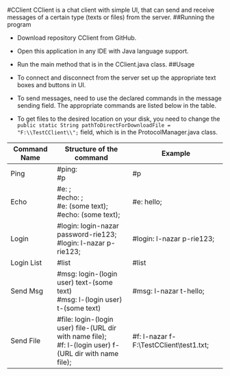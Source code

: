 #CClient
CClient is a chat client with simple UI, that can send and receive messages of a certain type (texts or files) from the server.
##Running the program
* Download repository CClient from GitHub.

* Open this application in any IDE with Java language support.

* Run the main method that is in the CClient.java class.
##Usage
* To connect and disconnect from the server set up the appropriate text boxes and buttons in UI.

* To send messages, need to use the declared commands in the message sending field. The appropriate commands are listed below in the table.

* To get files to the desired location on your disk, you need to change the ` public static String pathToDirectForDownloadFile = "F:\\TestCClient\\";` field, which is in the ProtocolManager.java class.

Command Name |Structure of the command|Example|
-------------|------------------------|-------|
Ping|#ping: <br> #p|#p|
Echo|#e: ; <br> #echo: ; <br> #e: (some text); <br> #echo: (some text);|#e: hello;|
Login|#login: login-nazar password-rie123; <br> #login: l-nazar p-rie123;| #login: l-nazar p-rie123;|
Login List|#list|#list|
Send Msg|#msg: login-(login user) text-(some text) <br> #msg: l-(login user) t-(some text)|#msg: l-nazar t-hello;|
Send File|#file: login-(login user) file-(URL dir with name file); <br> #f: l-(login user) f-(URL dir with name file);| #f: l-nazar f-F:\TestCClient\test1.txt;|
